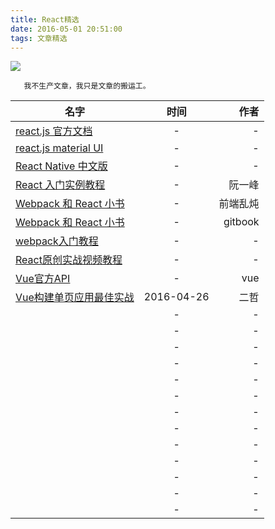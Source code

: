 ```yaml
---
title: React精选
date: 2016-05-01 20:51:00
tags: 文章精选
---
```


![](http://7xsgf8.com1.z0.glb.clouddn.com/image/react.png)

       我不生产文章，我只是文章的搬运工。
<!--more-->




| 名字 | 时间 | 作者 |
| -----|:----:| ----:|
| [react.js 官方文档](https://facebook.github.io/react/index.html)    | -    |  -  |
| [react.js material UI](http://material-ui.com/#)    | -    |  -  |
| [React Native 中文版](http://wiki.jikexueyuan.com/project/react-native)    | -    |  -  |
| [React 入门实例教程](http://www.ruanyifeng.com/blog/2015/03/react.html)    | -    |  阮一峰  |
| [Webpack 和 React 小书](http://www.html-js.com/article/Fakefish%203053)    | -    |  前端乱炖  |
| [Webpack 和 React 小书](https://fakefish.github.io/react-webpack-cookbook)    | -    |  gitbook  |
| [webpack入门教程](http://html-js.com/article/3113)    | -    |  -  |
| [React原创实战视频教程](http://www.piliyu.com)    |  -  | -    |
|  [Vue官方API](http://cn.vuejs.org/guide/installation.html)  | -    |  vue  |
|  [Vue构建单页应用最佳实战](https://segmentfault.com/a/1190000005009052)  | 2016-04-26    |   二哲  |
|    | -    |   -  |
|    | -    |   -  |
|    | -    |   -  |
|    | -    |   -  |
|    | -    |   -  |
|    | -    |   -  |
|    | -    |   -  |
|    | -    |   -  |
|    | -    |   -  |
|    | -    |   -  |
|    | -    |   -  |
|    | -    |   -  |
|    | -    |   -  |
